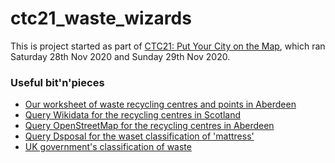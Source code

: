 # ctc21_waste_wizards

This is project started as part of 
[CTC21: Put Your City on the Map](https://github.com/CodeTheCity/CTC21), 
which ran Saturday 28th Nov 2020 and Sunday 29th Nov 2020.

### Useful bit'n'pieces

* [Our worksheet of waste recycling centres and points in Aberdeen](HWRC.csv)
* [Query Wikidata for the recycling centres in Scotland](https://w.wiki/occ)
* [Query OpenStreetMap for the recycling centres in Aberdeen](https://www.openstreetmap.org/search?query=aberdeen%20recycling)
* [Query Dsposal for the waset classification of 'mattress'](https://dsposal.uk/search-results/?keyword=Mattress&flexdatalist-keyword=Mattress&list-type=LOW)
* [UK government's classification of waste](https://assets.publishing.service.gov.uk/government/uploads/system/uploads/attachment_data/file/719394/Waste-classification-technical-guidance-WM3.pdf)
